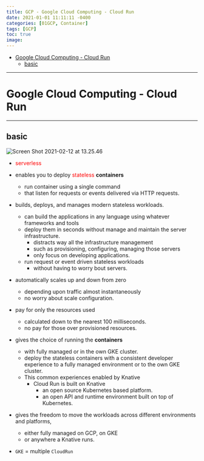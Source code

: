 ```yaml
---
title: GCP - Google Cloud Computing - Cloud Run
date: 2021-01-01 11:11:11 -0400
categories: [01GCP, Container]
tags: [GCP]
toc: true
image:
---
```


- [Google Cloud Computing - Cloud Run](#google-cloud-computing---cloud-run)
  - [basic](#basic)

---

# Google Cloud Computing - Cloud Run

---

## basic

![Screen Shot 2021-02-12 at 13.25.46](https://i.imgur.com/uuTClRK.png)

- <font color=red> serverless </font> 

- enables you to deploy <font color=red> stateless </font> **containers** 
  - run container using a single command
  - that listen for requests or events delivered via HTTP requests. 
 
- builds, deploys, and manages modern stateless workloads. 
  - can build the applications in any language using whatever frameworks and tools
  - deploy them in seconds without manage and maintain the server infrastructure. 
    - distracts way all the infrastructure management
    - such as provisioning, configuring, managing those servers 
    - only focus on developing applications. 
  - run request or event driven stateless workloads 
    - without having to worry bout servers.  

- automatically scales up and down from zero 
  - depending upon traffic almost instantaneously
  - no worry about scale configuration. 

- pay for only the resources used 
  - calculated down to the nearest 100 milliseconds. 
  - no pay for those over provisioned resources. 

- gives the choice of running the **containers**
  - with fully managed or in the own GKE cluster. 
  - deploy the stateless containers with a consistent developer experience to a fully managed environment or to the own GKE cluster. 
  - This common experiences enabled by Knative 
    - Cloud Run is built on Knative
      - an open source Kubernetes based platform. 
      - an open API and runtime environment built on top of Kubernetes. 

- gives the freedom to move the workloads across different environments and platforms, 
  - either fully managed on GCP, on GKE 
  - or anywhere a Knative runs. 




- `GKE` = multiple `CloudRun`